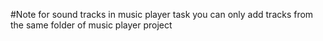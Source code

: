 #Note
for sound tracks in music player task you can only add tracks from the same folder of music player project
